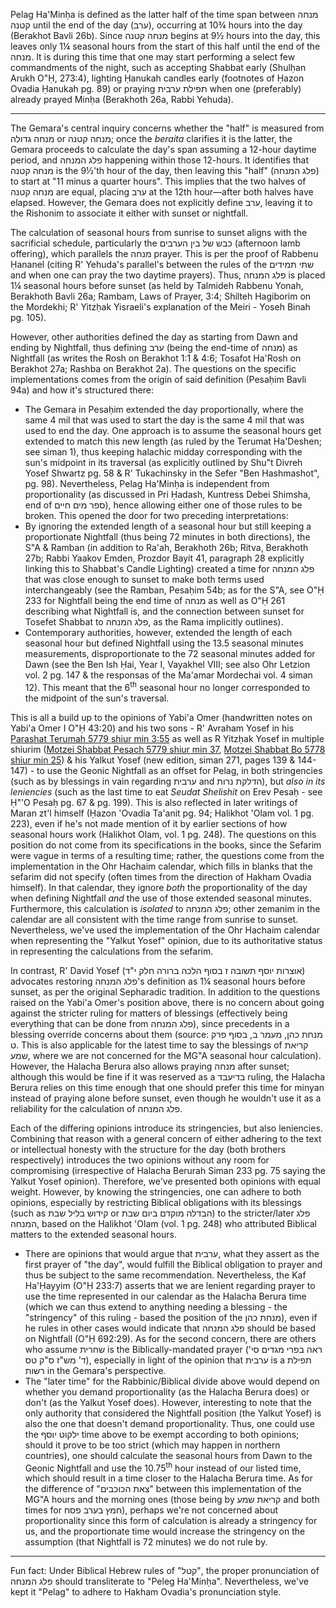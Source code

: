 Pelag Ha'Minḥa is defined as the latter half of the time span between מנחה קטנה until the end of the day (ערב), occurring at 10¾ hours into the day (Berakhot Bavli 26b). Since מנחה קטנה begins at 9½ hours into the day, this leaves only 1¼ seasonal hours from the start of this half until the end of the מנחה. It is during this time that one may start performing a select few commandments of the night, such as accepting Shabbat early (Shulḥan Arukh O"Ḥ, 273:4), lighting Ḥanukah candles early (footnotes of Ḥazon Ovadia Ḥanukah pg. 89) or praying תפילת ערבית when one (preferably) already prayed Minḥa (Berakhoth 26a, Rabbi Yehuda).

---

The Gemara's central inquiry concerns whether the "half" is measured from מנחה גדולה or מנחה קטנה; once the _beraita_ clarifies it is the latter, the Gemara proceeds to calculate the day's span assuming a 12-hour daytime period, and פלג המנחה happening within those 12-hours. It identifies that מנחה קטנה is the 9½'th hour of the day, then leaving this "half" (פלג המנחה) to start at "11 minus a quarter hours". This implies that the two halves of מנחה קטנה are equal, placing ערב at the 12th hour—after both halves have elapsed. However, the Gemara does not explicitly define ערב, leaving it to the Rishonim to associate it either with sunset or nightfall.

The calculation of seasonal hours from sunrise to sunset aligns with the sacrificial schedule, particularly the כבש של בין הערבים (afternoon lamb offering), which parallels the מנחה prayer. This is per the proof of Rabbenu Ḥananel (citing R' Yehuda's parallel's between the rules of the שתי תמידים and when one can pray the two daytime prayers). Thus, פלג המנחה is placed 1¼ seasonal hours before sunset (as held by Talmideh Rabbenu Yonah, Berakhoth Bavli 26a; Rambam, Laws of Prayer, 3:4; Shilteh Hagiborim on the Mordekhi; R' Yitzḥak Yisraeli's explanation of the Meiri - Yoseh Binah pg. 105).

However, other authorities defined the day as starting from Dawn and ending by Nightfall, thus defining ערב (being the end-time of מנחה) as Nightfall (as writes the Rosh on Berakhot 1:1 & 4:6; Tosafot Ha'Rosh on Berakhot 27a; Rashba on Berakhot 2a). The questions on the specific implementations comes from the origin of said definition (Pesaḥim Bavli 94a) and how it's structured there:

- The Gemara in Pesaḥim extended the day proportionally, where the same 4 mil that was used to start the day is the same 4 mil that was used to end the day. One approach is to assume the seasonal hours get extended to match this new length (as ruled by the Terumat Ha'Deshen; see siman 1), thus keeping halachic midday corresponding with the sun's midpoint in its traversal (as explicitly outlined by Shu"t Divreh Yosef Shwartz pg. 58 & R' Tukachinsky in the Sefer "Ben Hashmashot", pg. 98). Nevertheless, Pelag Ha'Minḥa is independent from proportionality (as discussed in Pri Ḥadash, Kuntress Debei Shimsha, end of ספר מים חיים), hence allowing either one of those rules to be broken. This opened the door for two preceding interpretations:
- By ignoring the extended length of a seasonal hour but still keeping a proportionate Nightfall (thus being 72 minutes in both directions), the S"A & Ramban (in addition to Ra'ah, Berakhoth 26b; Ritva, Berakhoth 27b; Rabbi Yaakov Emden, Prozdor Bayit 41, paragraph 28 explicitly linking this to Shabbat's Candle Lighting) created a time for פלג המנחה that was close enough to sunset to make both terms used interchangeably (see the Ramban, Pesaḥim 54b; as for the S"A, see O"Ḥ 233 for Nightfall being the end time of מנחה as well as O"Ḥ 261 describing what Nightfall is, and the connection between sunset for Tosefet Shabbat to פלג המנחה, as the Rama implicitly outlines).
- Contemporary authorities, however, extended the length of each seasonal hour but defined Nightfall using the 13.5 seasonal minutes measurements, disproportionate to the 72 seasonal minutes added for Dawn (see the Ben Ish Ḥai, Year I, Vayakhel VIII; see also Ohr Letzion vol. 2 pg. 147 & the responsas of the Ma'amar Mordechai vol. 4 siman 12). This meant that the 6<sup>th</sup> seasonal hour no longer corresponded to the midpoint of the sun's traversal.

This is all a build up to the opinions of Yabi'a Omer (handwritten notes on Yabi'a Omer I O"Ḥ 43:20) and his two sons - R' Avraham Yosef in his [Parashat Terumah 5779 shiur min 3:55](https://torahanytime.com/lectures/76371) as well as R Yitzḥak Yosef in multiple shiurim ([Motzei Shabbat Pesach 5779 shiur min 37](https://torahanytime.com/lectures/81670), [Motzei Shabbat Bo 5778 shiur min 25](https://torahanytime.com/lectures/55391)) & his Yalkut Yosef (new edition, siman 271, pages 139 & 144-147) - to use the Geonic Nightfall as an offset for Pelag, in both stringencies (such as by blessings in vain regarding ערבית and הדלקת נרות), but _also in its leniencies_ (such as the last time to eat _Seudat Shelishit_ on Erev Pesaḥ - see Ḥ"'O Pesaḥ pg. 67 & pg. 199). This is also reflected in later writings of Maran zt'l himself (Ḥazon 'Ovadia Ta'anit pg. 94; Halikhot 'Olam vol. 1 pg. 223), even if he's not made mention of it by earlier sections of how seasonal hours work (Halikhot Olam, vol. 1 pg. 248). The questions on this position do not come from its specifications in the books, since the Sefarim were vague in terms of a resulting time; rather, the questions come from the implementation in the Ohr Hachaim calendar, which fills in blanks that the sefarim did not specify (often times from the direction of Hakham Ovadia himself). In that calendar, they ignore _both_ the proportionality of the day when defining Nightfall _and_ the use of those extended seasonal minutes. Furthermore, this calculation is _isolated_ to פלג המנחה; other zemanim in the calendar are all consistent with the time range from sunrise to sunset. Nevertheless, we've used the implementation of the Ohr Hachaim calendar when representing the "Yalkut Yosef" opinion, due to its authoritative status in representing the calculations from the sefarim.

In contrast, R' David Yosef (אוצרות יוסף תשובה ז בסוף הלכה ברורה חלק י"ד) advocates restoring פלג המנחה's definition as 1¼ seasonal hours before sunset, as per the original Sepharadic tradition. In addition to the questions raised on the Yabi'a Omer's position above, there is no concern about going against the stricter ruling for matters of blessings (effectively being everything that can be done from פלג המנחה), since precedents in a blessing override concerns about them (source: מנחת כהן, מעמר ב, בסוף פרק ט. This is also applicable for the latest time to say the blessings of קריאת שמע, where we are not concerned for the MG"A seasonal hour calculation). However, the Halacha Berura also allows praying מנחה after sunset; although this would be fine if it was reserved as a בדיעבד ruling, the Halacha Berura relies on this time enough that one should prefer this time for minyan instead of praying alone before sunset, even though he wouldn't use it as a reliability for the calculation of פלג המנחה.

Each of the differing opinions introduce its stringencies, but also leniencies. Combining that reason with a general concern of either adhering to the text or intellectual honesty with the structure for the day (both brothers respectively) introduces the two opinions without any room for compromising (irrespective of Halacha Berurah Siman 233 pg. 75 saying the Yalkut Yosef opinion). Therefore, we've presented both opinions with equal weight. However, by knowing the stringencies, one can adhere to both opinions, especially by restricting Biblical obligations with its blessings (such as קידוש בליל שבת or הבדלה מוקדם ביום שבת) to the stricter/later פלג המנחה, based on the Halikhot 'Olam (vol. 1 pg. 248) who attributed Biblical matters to the extended seasonal hours.
- There are opinions that would argue that ערבית, what they assert as the first prayer of "the day", would fulfill the Biblical obligation to prayer and thus be subject to the same recommendation. Nevertheless, the Kaf Ha'Ḥayyim (O"Ḥ 233:7) asserts that we are lenient regarding prayer to use the time represented in our calendar as the Halacha Berura time (which we can thus extend to anything needing a blessing - the "stringency" of this ruling - based the position of the מנחת כהן), even if he rules in other cases would indicate that פלג המנחה should be based on Nightfall (O"Ḥ 692:29). As for the second concern, there are others who assume שחרית is the Biblically-mandated prayer (ראה בפרי מגדים סי' ד' מש"ז ס"ק טס), especially in light of the opinion that ערבית is a תפילת רשות in the Gemara's perspective.
- The "later time" for the Rabbinic/Biblical divide above would depend on whether you demand proportionality (as the Halacha Berura does) or don't (as the Yalkut Yosef does). However, interesting to note that the only authority that considered the Nightfall position (the Yalkut Yosef) is also the one that doesn't demand proportionality. Thus, one could use the ילקוט יוסף time above to be exempt according to both opinions; should it prove to be too strict (which may happen in northern countries), one should calculate the seasonal hours from Dawn to the Geonic Nightfall and use the 10.75<sup>th</sup> hour instead of our listed time, which should result in a time closer to the Halacha Berura time. As for the difference of "צאת הכוכבים" between this implementation of the MG"A hours and the morning ones (those being by קריאת שמע and both times for חמץ בערב פסח), perhaps we're not concerned about proportionality since this form of calculation is already a stringency for us, and the proportionate time would increase the stringency on the assumption (that Nightfall is 72 minutes) we do not rule by.

---

Fun fact: Under Biblical Hebrew rules of "קטל", the proper pronunciation of פלג המנחה should transliterate to "Peleg Ha'Minḥa". Nevertheless, we've kept it "Pelag" to adhere to Hakham Ovadia's pronunciation style.